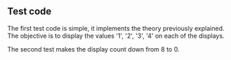 ## Test code

The first test code is simple, it implements the theory previously explained. The objective is to display the values '1', '2', '3', '4' on each of the displays.

The second test makes the display count down from 8 to 0.
